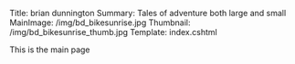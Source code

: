 Title: brian dunnington
Summary: Tales of adventure both large and small
MainImage: /img/bd_bikesunrise.jpg
Thumbnail: /img/bd_bikesunrise_thumb.jpg
Template: index.cshtml

This is the main page
